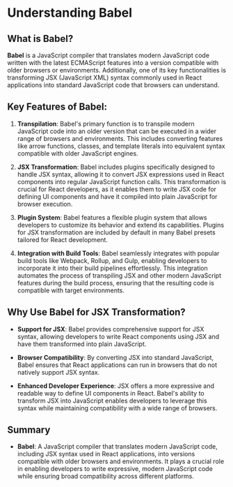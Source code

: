 # Understanding Babel


## What is Babel?

**Babel** is a JavaScript compiler that translates modern JavaScript code written with the latest ECMAScript features into a version compatible with older browsers or environments. Additionally, one of its key functionalities is transforming JSX (JavaScript XML) syntax commonly used in React applications into standard JavaScript code that browsers can understand.


## Key Features of Babel:

1. **Transpilation**: Babel's primary function is to transpile modern JavaScript code into an older version that can be executed in a wider range of browsers and environments. This includes converting features like arrow functions, classes, and template literals into equivalent syntax compatible with older JavaScript engines.

2. **JSX Transformation**: Babel includes plugins specifically designed to handle JSX syntax, allowing it to convert JSX expressions used in React components into regular JavaScript function calls. This transformation is crucial for React developers, as it enables them to write JSX code for defining UI components and have it compiled into plain JavaScript for browser execution.

3. **Plugin System**: Babel features a flexible plugin system that allows developers to customize its behavior and extend its capabilities. Plugins for JSX transformation are included by default in many Babel presets tailored for React development.

4. **Integration with Build Tools**: Babel seamlessly integrates with popular build tools like Webpack, Rollup, and Gulp, enabling developers to incorporate it into their build pipelines effortlessly. This integration automates the process of transpiling JSX and other modern JavaScript features during the build process, ensuring that the resulting code is compatible with target environments.


## Why Use Babel for JSX Transformation?

- **Support for JSX**: Babel provides comprehensive support for JSX syntax, allowing developers to write React components using JSX and have them transformed into plain JavaScript.

- **Browser Compatibility**: By converting JSX into standard JavaScript, Babel ensures that React applications can run in browsers that do not natively support JSX syntax.

- **Enhanced Developer Experience**: JSX offers a more expressive and readable way to define UI components in React. Babel's ability to transform JSX into JavaScript enables developers to leverage this syntax while maintaining compatibility with a wide range of browsers.


## Summary

- **Babel**: A JavaScript compiler that translates modern JavaScript code, including JSX syntax used in React applications, into versions compatible with older browsers and environments. It plays a crucial role in enabling developers to write expressive, modern JavaScript code while ensuring broad compatibility across different platforms.
